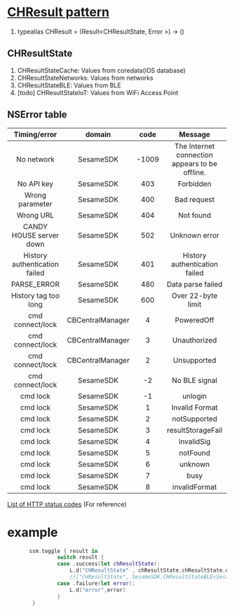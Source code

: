 
# [CHResult pattern](https://developer.apple.com/documentation/swift/result)
1. typealias CHResult<T> = (Result<CHResultState<T>, Error >) ->  ()

## CHResultState
1. CHResultStateCache: Values from coredata(iOS database)
2. CHResultStateNetworks: Values from networks
3. CHResultStateBLE: Values from BLE
4. [todo] CHResultStateIoT: Values from WiFi Access Point

## NSError table

| Timing/error   |  domain | code       |Message       |
|:---------------------:|:-------------------:|:-----------:|:-----------:|
|  No network                |  SesameSDK     |   -1009       |The Internet connection appears to be offline. | 
|  No API key                |  SesameSDK     |    403        | Forbidden | 
|  Wrong parameter           |  SesameSDK     |    400        | Bad request | 
|  Wrong URL                 |  SesameSDK     |    404        | Not found | 
|  CANDY HOUSE server down   |  SesameSDK     |    502        | Unknown error| 
|  History authentication failed|  SesameSDK     |    401     | History authentication failed| 
|  PARSE_ERROR               |  SesameSDK     |    480        | Data parse failed | 
|  History tag too long       |  SesameSDK     |    600       | Over 22-byte limit | 
|  cmd connect/lock          | CBCentralManager   |  4        | PoweredOff| 
|  cmd connect/lock          | CBCentralManager   |  3        | Unauthorized| 
|  cmd connect/lock          | CBCentralManager   |  2        | Unsupported| 
|  cmd connect/lock          |  SesameSDK     |   -2          | No BLE signal| 
|  cmd lock                  |  SesameSDK     |   -1          | unlogin|
|    cmd lock                |  SesameSDK      |   1          | Invalid Format| 
|    cmd lock                |  SesameSDK      |   2          | notSupported| 
|    cmd lock                |  SesameSDK      |   3          | resultStorageFail| 
|    cmd lock                |  SesameSDK      |   4          | invalidSig| 
|    cmd lock                |  SesameSDK      |   5          | notFound| 
|    cmd lock                |  SesameSDK      |   6          | unknown| 
|    cmd lock                |  SesameSDK      |   7          | busy| 
|    cmd lock                |  SesameSDK      |   8          | invalidFormat| 


[List of HTTP status codes](https://en.wikipedia.org/wiki/List_of_HTTP_status_codes) (For reference)

# example
```swift
       ssm.toggle { result in
                switch result {
                case .success(let chResultState):
                    L.d("CHResultState" , chResultState,chResultState.data)
                    //["CHResultState", SesameSDK.CHResultStateBLE<SesameSDK.CHEmpty>, SesameSDK.CHEmpty]
                case .failure(let error):
                    L.d("error",error)
                }
        }
```